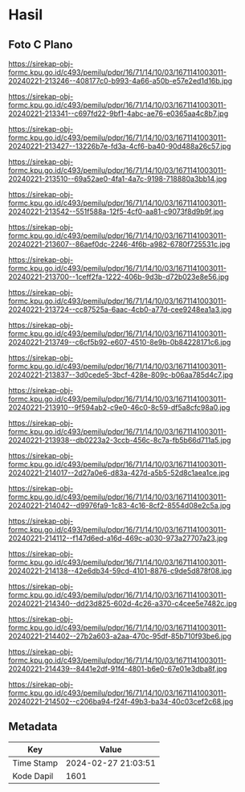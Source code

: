 # Hasil

## Foto C Plano

https://sirekap-obj-formc.kpu.go.id/c493/pemilu/pdpr/16/71/14/10/03/1671141003011-20240221-213246--408177c0-b993-4a66-a50b-e57e2ed1d16b.jpg

https://sirekap-obj-formc.kpu.go.id/c493/pemilu/pdpr/16/71/14/10/03/1671141003011-20240221-213341--c697fd22-9bf1-4abc-ae76-e0365aa4c8b7.jpg

https://sirekap-obj-formc.kpu.go.id/c493/pemilu/pdpr/16/71/14/10/03/1671141003011-20240221-213427--13226b7e-fd3a-4cf6-ba40-90d488a26c57.jpg

https://sirekap-obj-formc.kpu.go.id/c493/pemilu/pdpr/16/71/14/10/03/1671141003011-20240221-213510--69a52ae0-4fa1-4a7c-9198-718880a3bb14.jpg

https://sirekap-obj-formc.kpu.go.id/c493/pemilu/pdpr/16/71/14/10/03/1671141003011-20240221-213542--551f588a-12f5-4cf0-aa81-c9073f8d9b9f.jpg

https://sirekap-obj-formc.kpu.go.id/c493/pemilu/pdpr/16/71/14/10/03/1671141003011-20240221-213607--86aef0dc-2246-4f6b-a982-6780f725531c.jpg

https://sirekap-obj-formc.kpu.go.id/c493/pemilu/pdpr/16/71/14/10/03/1671141003011-20240221-213700--1ceff2fa-1222-406b-9d3b-d72b023e8e56.jpg

https://sirekap-obj-formc.kpu.go.id/c493/pemilu/pdpr/16/71/14/10/03/1671141003011-20240221-213724--cc87525a-6aac-4cb0-a77d-cee9248ea1a3.jpg

https://sirekap-obj-formc.kpu.go.id/c493/pemilu/pdpr/16/71/14/10/03/1671141003011-20240221-213749--c6cf5b92-e607-4510-8e9b-0b84228171c6.jpg

https://sirekap-obj-formc.kpu.go.id/c493/pemilu/pdpr/16/71/14/10/03/1671141003011-20240221-213837--3d0cede5-3bcf-428e-809c-b06aa785d4c7.jpg

https://sirekap-obj-formc.kpu.go.id/c493/pemilu/pdpr/16/71/14/10/03/1671141003011-20240221-213910--9f594ab2-c9e0-46c0-8c59-df5a8cfc98a0.jpg

https://sirekap-obj-formc.kpu.go.id/c493/pemilu/pdpr/16/71/14/10/03/1671141003011-20240221-213938--db0223a2-3ccb-456c-8c7a-fb5b66d711a5.jpg

https://sirekap-obj-formc.kpu.go.id/c493/pemilu/pdpr/16/71/14/10/03/1671141003011-20240221-214017--2d27a0e6-d83a-427d-a5b5-52d8c1aea1ce.jpg

https://sirekap-obj-formc.kpu.go.id/c493/pemilu/pdpr/16/71/14/10/03/1671141003011-20240221-214042--d9976fa9-1c83-4c16-8cf2-8554d08e2c5a.jpg

https://sirekap-obj-formc.kpu.go.id/c493/pemilu/pdpr/16/71/14/10/03/1671141003011-20240221-214112--f147d6ed-a16d-469c-a030-973a27707a23.jpg

https://sirekap-obj-formc.kpu.go.id/c493/pemilu/pdpr/16/71/14/10/03/1671141003011-20240221-214138--42e6db34-59cd-4101-8876-c9de5d878f08.jpg

https://sirekap-obj-formc.kpu.go.id/c493/pemilu/pdpr/16/71/14/10/03/1671141003011-20240221-214340--dd23d825-602d-4c26-a370-c4cee5e7482c.jpg

https://sirekap-obj-formc.kpu.go.id/c493/pemilu/pdpr/16/71/14/10/03/1671141003011-20240221-214402--27b2a603-a2aa-470c-95df-85b710f93be6.jpg

https://sirekap-obj-formc.kpu.go.id/c493/pemilu/pdpr/16/71/14/10/03/1671141003011-20240221-214439--8441e2df-91f4-4801-b6e0-67e01e3dba8f.jpg

https://sirekap-obj-formc.kpu.go.id/c493/pemilu/pdpr/16/71/14/10/03/1671141003011-20240221-214502--c206ba94-f24f-49b3-ba34-40c03cef2c68.jpg


## Metadata

| Key        | Value               |
| ---------- | ------------------- |
| Time Stamp | 2024-02-27 21:03:51 |
| Kode Dapil | 1601                |



